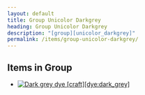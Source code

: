 ```yaml
---
layout: default
title: Group Unicolor Darkgrey
heading: Group Unicolor Darkgrey
description: "[group][unicolor_darkgrey]"
permalink: /items/group-unicolor-darkgrey/
---
```



## Items in Group

<ul class="list-items">
    <li><a href="{{site.baseurl}}/items/dye-dark-grey/"><img src="{{site.baseurl}}/assets/img/items/textures/dye_dark_grey.png" data-toggle="tooltip" title="Dark grey dye [craft][dye:dark_grey]"></a></li>
</ul>
